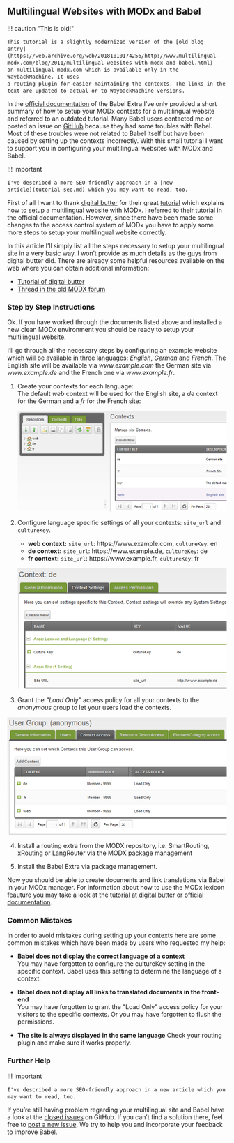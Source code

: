 ## Multilingual Websites with MODx and Babel

!!! caution "This is old!"

    This tutorial is a slightly modernized version of the [old blog
    entry](https://web.archive.org/web/20181010174256/http://www.multilingual-modx.com/blog/2011/multilingual-websites-with-modx-and-babel.html)
    on multilingual-modx.com which is available only in the WaybackMachine. It uses
    a routing plugin for easier maintaining the contexts. The links in the
    text are updated to actual or to WaybackMachine versions.

In the [official documentation](https://mikrobi.github.io/Babel/) of the Babel
Extra I’ve only provided a short summary of how to setup your MODx contexts for
a multilingual website and referred to an outdated tutorial. Many Babel users
contacted me or posted an issue on [GitHub](https://github.com/mikrobi/Babel)
because they had some troubles with Babel. Most of these troubles were not
related to Babel itself but have been caused by setting up the contexts
incorrectly. With this small tutorial I want to support you in configuring your
multilingual websites with MODx and Babel.

!!! important

    I've described a more SEO-friendly approach in a [new
    article](tutorial-seo.md) which you may want to read, too.

First of all I want to thank [digital butter](https://www.butter.com.hk/) for
their great
[tutorial](https://web.archive.org/web/20150402201647/http://www.butter.com.hk/blog/posts/2010/08/internationalization-in-modx-revolution.html)
which explains how to setup a multilingual website with MODx. I referred to
their tutorial in the official documentation. However, since there have been
made some changes to the access control system of MODx you have to apply some
more steps to setup your multilingual website correctly.

In this article I’ll simply list all the steps necessary to setup your
multilingual site in a very basic way. I won’t provide as much details as the
guys from digital butter did. There are already some helpful resources available
on the web where you can obtain additional information:

- [Tutorial of digital butter](https://web.archive.org/web/20150402201647/http://www.butter.com.hk/blog/posts/2010/08/internationalization-in-modx-revolution.html)
- [Thread in the old MODX forum](https://forums.modx.com/index.php?action=thread&thread=52869&i=1)

### Step by Step Instructions

Ok. If you have worked through the documents listed above and installed a new
clean MODx environment you should be ready to setup your multilingual website.

I’ll go through all the necessary steps by configuring an example website which
will be available in three languages: _English_, _German_ and _French_. The English
site will be available via _www.​example.com_ the German site via _www.​example.de_
and the French one via _www.​example.fr_.

1. Create your contexts for each language:<br>The default _web_ context will
   be used for the English site, a _de_ context for the German and a _fr_ for
   the French site:

    ![Create a context for each language](img/create_contexts.png)

2. Configure language specific settings of all your contexts: `site_url` and `cultureKey`.<br>
   - **web context:** `site_url`: https://​www.​example.com, `cultureKey`: en
   - **de context:** `site_url`: https://​www.​example.de, `cultureKey`: de
   - **fr context:** `site_url`: https://​www.​example.fr, `cultureKey`: fr
   
    ![Create language specific settings for each context](img/context_settings.png)

3. Grant the _"Load Only"_ access policy for all your contexts to the _anonymous_
   group to let your users load the contexts.

![Grant access to contexts](img/context_access.png)

4. Install a routing extra from the MODX repository, i.e. SmartRouting, xRouting
   or LangRouter via the MODX package management

5. Install the Babel Extra via package management.

Now you should be able to create documents and link translations via Babel in
your MODx manager. For information about how to use the MODx lexicon feauture
you may take a look at the [tutorial at digital
butter](https://web.archive.org/web/20150402201647/http://www.butter.com.hk/blog/posts/2010/08/internationalization-in-modx-revolution.html)
or [official documentation](https://mikrobi.github.io/Babel/).

### Common Mistakes

In order to avoid mistakes during setting up your contexts here are some common
mistakes which have been made by users who requested my help:

- **Babel does not display the correct language of a context**<br>
  You may have forgotten to configure the cultureKey setting in the specific context. Babel uses this setting to determine the language of a context.

- **Babel does not display all links to translated documents in the front-end**<br>
  You may have forgotten to grant the "Load Only" access policy for your visitors to the specific contexts. Or you may have forgotten to flush the permissions.

- **The site is always displayed in the same language**
  Check your routing plugin and make sure it works properly.

### Further Help

!!! important

    I've described a more SEO-friendly approach in a new article which you may want to read, too.

If you’re still having problem regarding your multilingual site and Babel have a
look at the [closed issues](https://github.com/mikrobi/babel/issues/closed) on
GitHub. If you can’t find a solution there, feel free to [post a new
issue](https://github.com/mikrobi/babel/issues). We try to help you and
incorporate your feedback to improve Babel.
